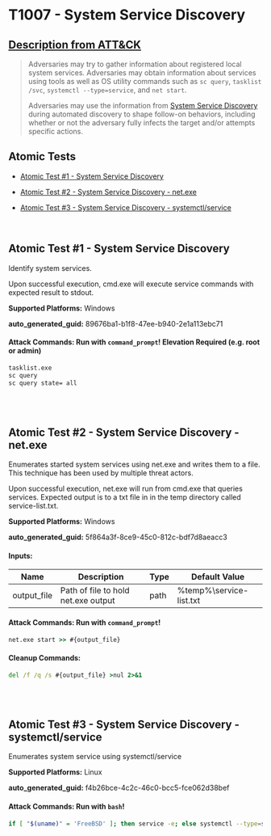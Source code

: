 # T1007 - System Service Discovery

## [Description from ATT&CK](https://attack.mitre.org/techniques/T1007)

<blockquote>Adversaries may try to gather information about registered local system services. Adversaries may obtain information about services using tools as well as OS utility commands such as <code>sc query</code>, <code>tasklist /svc</code>, <code>systemctl --type=service</code>, and <code>net start</code>.

Adversaries may use the information from [System Service Discovery](https://attack.mitre.org/techniques/T1007) during automated discovery to shape follow-on behaviors, including whether or not the adversary fully infects the target and/or attempts specific actions.</blockquote>

## Atomic Tests

- [Atomic Test #1 - System Service Discovery](#atomic-test-1---system-service-discovery)

- [Atomic Test #2 - System Service Discovery - net.exe](#atomic-test-2---system-service-discovery---netexe)

- [Atomic Test #3 - System Service Discovery - systemctl/service](#atomic-test-3---system-service-discovery---systemctlservice)

<br/>

## Atomic Test #1 - System Service Discovery

Identify system services.

Upon successful execution, cmd.exe will execute service commands with expected result to stdout.

**Supported Platforms:** Windows

**auto_generated_guid:** 89676ba1-b1f8-47ee-b940-2e1a113ebc71

#### Attack Commands: Run with `command_prompt`! Elevation Required (e.g. root or admin)

```cmd
tasklist.exe
sc query
sc query state= all
```

<br/>
<br/>

## Atomic Test #2 - System Service Discovery - net.exe

Enumerates started system services using net.exe and writes them to a file. This technique has been used by multiple threat actors.

Upon successful execution, net.exe will run from cmd.exe that queries services. Expected output is to a txt file in in the temp directory called service-list.txt.

**Supported Platforms:** Windows

**auto_generated_guid:** 5f864a3f-8ce9-45c0-812c-bdf7d8aeacc3

#### Inputs:

| Name        | Description                         | Type | Default Value               |
| ----------- | ----------------------------------- | ---- | --------------------------- |
| output_file | Path of file to hold net.exe output | path | %temp%&#92;service-list.txt |

#### Attack Commands: Run with `command_prompt`!

```cmd
net.exe start >> #{output_file}
```

#### Cleanup Commands:

```cmd
del /f /q /s #{output_file} >nul 2>&1
```

<br/>
<br/>

## Atomic Test #3 - System Service Discovery - systemctl/service

Enumerates system service using systemctl/service

**Supported Platforms:** Linux

**auto_generated_guid:** f4b26bce-4c2c-46c0-bcc5-fce062d38bef

#### Attack Commands: Run with `bash`!

```bash
if [ "$(uname)" = 'FreeBSD' ]; then service -e; else systemctl --type=service; fi;
```

<br/>
